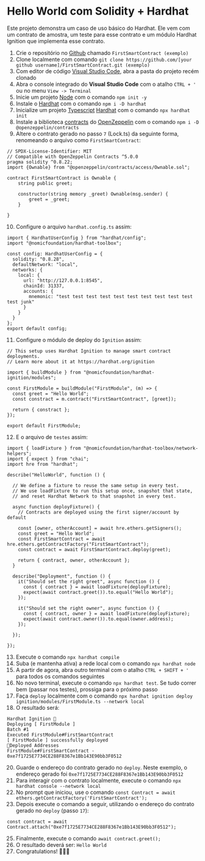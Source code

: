 # Hello World com Solidity + Hardhat

Este projeto demonstra um caso de uso básico do Hardhat. Ele vem com um contrato de amostra, um teste para esse contrato e um módulo Hardhat Ignition que implementa esse contrato.

1. Crie o repositório no [Github](https://github.com/) chamado `FirstSmartContract (exemplo)`
2. Clone localmente com comando
```git clone https://github.com/[your github username]/FirstSmartContract.git (exemplo)```
4. Com editor de código [Visual Studio Code](https://code.visualstudio.com/download), abra a pasta do projeto recém clonado
5. Abra o console integrado do **Visual Studio Code** com o atalho `CTRL + '` ou no menu `View -> Terminal`
6. Inicie um projeto [Node](https://nodejs.org/pt) com o comando ```npm init -y```
7. Instale o [Hardhat](https://hardhat.org/) com o comando ```npm i -D hardhat```
8. Inicialize um projeto [Typescript](https://www.typescriptlang.org/) [Hardhat](https://hardhat.org/) com o comando ```npx hardhat init```
9. Instale a biblioteca [contracts](https://github.com/OpenZeppelin/openzeppelin-contracts) do [OpenZeppelin](https://www.openzeppelin.com/) com o comando ```npm i -D @openzeppelin/contracts```
10. Altere o contrato gerado no passo `7` (Lock.ts) da seguinte forma, renomeando o arquivo como `FirstSmartContract`:
```
// SPDX-License-Identifier: MIT
// Compatible with OpenZeppelin Contracts ^5.0.0
pragma solidity ^0.8.22;
import {Ownable} from "@openzeppelin/contracts/access/Ownable.sol";  

contract FirstSmartContract is Ownable {
    string public greet;  

    constructor(string memory _greet) Ownable(msg.sender) {
        greet = _greet;
    }

}
```
10. Configure o arquivo `hardhat.config.ts` assim: 
```
import { HardhatUserConfig } from "hardhat/config";
import "@nomicfoundation/hardhat-toolbox";  

const config: HardhatUserConfig = {
  solidity: "0.8.28",
  defaultNetwork: "local",
  networks: {
    local: {
      url: "http://127.0.0.1:8545",
      chainId: 31337,
      accounts: {
        mnemonic: "test test test test test test test test test test test junk"
      }
    }
  }
};
export default config;
```

11. Configure o módulo de deploy do `Ignition` assim:
```
// This setup uses Hardhat Ignition to manage smart contract deployments.
// Learn more about it at https://hardhat.org/ignition

import { buildModule } from "@nomicfoundation/hardhat-ignition/modules";  

const FirstModule = buildModule("FirstModule", (m) => {
  const greet = "Hello World";
  const constract = m.contract("FirstSmartContract", [greet]); 

  return { constract };
});  

export default FirstModule;
```
12. E o arquivo de `testes` assim:
```
import { loadFixture } from "@nomicfoundation/hardhat-toolbox/network-helpers";
import { expect } from "chai";
import hre from "hardhat";  

describe("HelloWorld", function () {

  // We define a fixture to reuse the same setup in every test.
  // We use loadFixture to run this setup once, snapshot that state,
  // and reset Hardhat Network to that snapshot in every test.
  
  async function deployFixture() {
    // Contracts are deployed using the first signer/account by default
    
    const [owner, otherAccount] = await hre.ethers.getSigners();
    const greet = "Hello World";
    const FirstSmartContract = await hre.ethers.getContractFactory("FirstSmartContract");
    const contract = await FirstSmartContract.deploy(greet);

    return { contract, owner, otherAccount };
  }  

  describe("Deployment", function () {
    it("Should set the right greet", async function () {
      const { contract } = await loadFixture(deployFixture);
      expect(await contract.greet()).to.equal("Hello World");
    });

    it("Should set the right owner", async function () {
      const { contract, owner } = await loadFixture(deployFixture);
      expect(await contract.owner()).to.equal(owner.address);
    });

  });  

});
```
13. Execute o comando ```npx hardhat compile```
14. Suba (e mantenha ativa) a rede local com o comando ```npx hardhat node```
15. A partir de agora, abra outro terminal com o atalho `CTRL + SHIFT + '` para todos os comandos seguintes
16. No novo terminal, execute o comando ```npx hardhat test```. Se tudo correr bem (passar nos testes), prossiga para o próximo passo
17. Faça `deploy` localmente com o comando ```npx hardhat ignition deploy ignition/modules/FirstModule.ts --network local```
18. O resultado será:
```
Hardhat Ignition 🚀
Deploying [ FirstModule ]
Batch #1
Executed FirstModule#FirstSmartContract
[ FirstModule ] successfully deployed 
🚀Deployed Addresses
FirstModule#FirstSmartContract - 0xe7f1725E7734CE288F8367e1Bb143E90bb3F0512
```	

	
20. Guarde o endereço do contrato gerado no `deploy`. Neste exemplo, o endereço gerado foi `0xe7f1725E7734CE288F8367e1Bb143E90bb3F0512`
21. Para interagir com o contrato localmente, execute o comando ```npx hardhat console --network local```
22. No prompt que iniciou, use o comando ```const Contract = await ethers.getContractFactory('FirstSmartContract');```
23. Depois execute o comando a seguir, utilizando o endereço do contrato gerado no `deploy` (passo `17`):
```
const contract = await Contract.attach("0xe7f1725E7734CE288F8367e1Bb143E90bb3F0512");
```
25. Finalmente, execute o comando ```await contract.greet();```
26. O resultado deverá ser: ```Hello World```
27. Congratulations! 🚀🚀🚀
